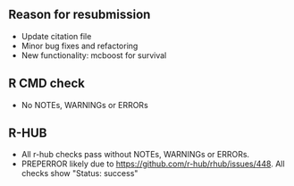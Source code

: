 ## Reason for resubmission

- Update citation file
- Minor bug fixes and refactoring
- New functionality: mcboost for survival

## R CMD check

- No NOTEs, WARNINGs or ERRORs

## R-HUB

- All r-hub checks pass without NOTEs, WARNINGs or ERRORs.
- PREPERROR likely due to https://github.com/r-hub/rhub/issues/448. 
  All checks show "Status: success"